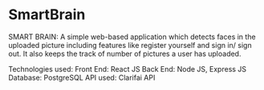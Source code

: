 # SmartBrain

SMART BRAIN: A simple web-based application which detects faces in the uploaded picture including
features like register yourself and sign in/ sign out. It also keeps the track of number of pictures a user has
uploaded.

Technologies used:
  Front End: React JS
  Back End: Node JS, Express JS
  Database: PostgreSQL
  API used: Clarifai API
